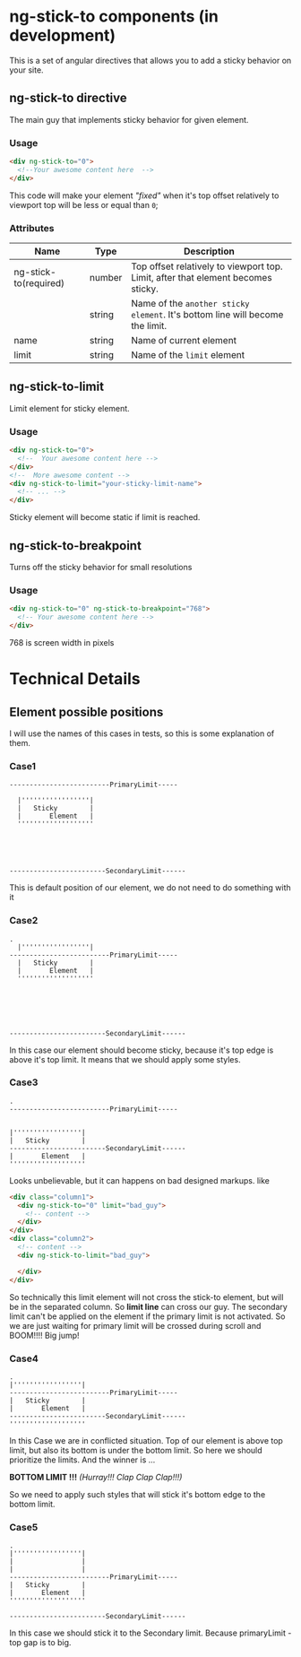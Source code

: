 ng-stick-to components (in development)
======================

This is a set of angular directives that allows you to add a sticky behavior on your site.

## ng-stick-to directive

The main guy that implements sticky behavior for given element.

### Usage

``` html
<div ng-stick-to="0">
  <!--Your awesome content here  -->
</div>
```
This code will make your element _"fixed"_ when it's top offset relatively to viewport top will be less or equal than `0`;

### Attributes

  Name                  | Type            | Description
 -----------------------|-----------------|----------------------
  ng-stick-to(required) | number          | Top offset relatively to viewport top. Limit, after that element becomes sticky.
                        | string          | Name of the `another sticky element`. It's bottom line will become the limit.
  name                  | string          | Name of current element
  limit                 | string          | Name of the `limit` element

## ng-stick-to-limit

Limit element for sticky element.

### Usage

``` html
<div ng-stick-to="0">
  <!--  Your awesome content here -->
</div>
<!--  More awesome content -->
<div ng-stick-to-limit="your-sticky-limit-name">
  <!-- ... -->
</div>
```
Sticky element will become static if limit is reached.

## ng-stick-to-breakpoint

Turns off the sticky behavior for small resolutions

### Usage

``` html
<div ng-stick-to="0" ng-stick-to-breakpoint="768">
  <!-- Your awesome content here -->
</div>
```
768 is screen width in pixels

Technical Details
==================
## Element possible positions
I will use the names of this cases in tests, so this is some explanation of them.
### Case1

```
-------------------------PrimaryLimit-----

  |'''''''''''''''''|
  |   Sticky        |
  |       Element   |
  '''''''''''''''''''





------------------------SecondaryLimit------
```
This is default position of our element, we do not need to do something with it

### Case2

```
.
  |'''''''''''''''''|
-------------------------PrimaryLimit-----
  |   Sticky        |
  |       Element   |
  '''''''''''''''''''






------------------------SecondaryLimit------
```
In this case our element should become sticky, because it's top edge is above it's top limit. It means that we should apply some styles.

### Case3
```
.
-------------------------PrimaryLimit-----


|'''''''''''''''''|
|   Sticky        |
------------------------SecondaryLimit------
|       Element   |
'''''''''''''''''''
```
Looks unbelievable, but it can happens on bad designed markups. like
```html
<div class="column1">
  <div ng-stick-to="0" limit="bad_guy">
    <!-- content -->
  </div>
</div>
<div class="column2">
  <!-- content -->
  <div ng-stick-to-limit="bad_guy">

  </div>
</div>
```
So technically this limit element will not cross the stick-to element, but will be
in the separated column. So **limit line** can cross our guy.
The secondary limit can't be applied on the element if the primary limit is not activated.
So we are just waiting for primary limit will be crossed during scroll and BOOM!!!! Big jump!

### Case4

```
.
|'''''''''''''''''|
-------------------------PrimaryLimit-----
|   Sticky        |
|       Element   |
------------------------SecondaryLimit------
'''''''''''''''''''
```
In this Case we are in conflicted situation. Top of our element is above top limit, but also its bottom is under the bottom limit. So here we should prioritize the limits. And the winner is ...

**BOTTOM LIMIT !!!** _(Hurray!!! Clap Clap Clap!!!)_  

So we need to apply such styles that will stick it's bottom edge to the bottom limit.


### Case5
```
.
|'''''''''''''''''|
|                 |
|                 |
-------------------------PrimaryLimit-----
|   Sticky        |
|       Element   |
'''''''''''''''''''

------------------------SecondaryLimit------
```
In this case we should stick it to the Secondary limit. Because primaryLimit - top gap is to big.

